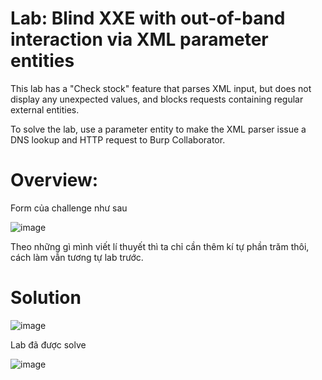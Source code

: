 # Lab: Blind XXE with out-of-band interaction via XML parameter entities

This lab has a "Check stock" feature that parses XML input, but does not display any unexpected values, and blocks requests containing regular external entities.

To solve the lab, use a parameter entity to make the XML parser issue a DNS lookup and HTTP request to Burp Collaborator.

# Overview:

Form của challenge như sau 

![image](https://github.com/Llam-a/XML-external-entity-XXE-injection/assets/115911041/6a31884f-97dc-4e39-8b08-119809905199)

Theo những gì mình viết lí thuyết thì ta chỉ cần thêm kí tự phần trăm thôi, cách làm vẫn tương tự lab trước.

# Solution

![image](https://github.com/Llam-a/XML-external-entity-XXE-injection/assets/115911041/cbacc380-0fed-4b85-86fe-604fe7a0090a)

Lab đã được solve

![image](https://github.com/Llam-a/XML-external-entity-XXE-injection/assets/115911041/091bd9d3-53a2-4d88-aa67-cde2907baa99)

